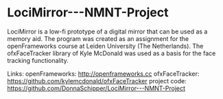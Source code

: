 # LociMirror---NMNT-Project

LociMirror is a low-fi prototype of a digital mirror that can be used as a memory aid. 
The program was created as an assignment for the openFrameworks course at Leiden University (The Netherlands). 
The ofxFaceTracker library of Kyle McDonald was used as a basis for the face tracking functionality. 

Links:
openFrameworks: http://openframeworks.cc
ofxFaceTracker: https://github.com/kylemcdonald/ofxFaceTracker
project code: https://github.com/DonnaSchipper/LociMirror---NMNT-Project
